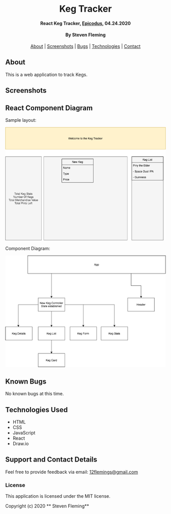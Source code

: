 <div align=center>

# Keg Tracker

#### React Keg Tracker, [Epicodus](https://www.epicodus.com/), 04.24.2020

#### By Steven Fleming

[About](#About) | [Screenshots](#Screenshots) | [Bugs](#Known-Bugs) | [Technologies](#Technologies-Used) | [Contact](#Support-and-Contact-Details)

<!-- ![GitHub](https://img.shields.io/github/license/ayohana/orca-watch?color=%23DE98B2&style=for-the-badge) ![GitHub last commit (branch)](https://img.shields.io/github/last-commit/ayohana/orca-watch/master?color=%23DE98B2&style=for-the-badge) ![GitHub language count](https://img.shields.io/github/languages/count/ayohana/orca-watch?color=%23DE98B2&style=for-the-badge) ![GitHub top language](https://img.shields.io/github/languages/top/ayohana/orca-watch?color=%23DE98B2&style=for-the-badge) -->

</div>

## About

This is a web application to track Kegs.

## Screenshots

## React Component Diagram

Sample layout:

<img style="width:600px" src="./public/modelDisplay.png">

Component Diagram:

<img style="width:600px" src="./public/componentTree.png">

## Known Bugs

No known bugs at this time.

## Technologies Used

- HTML
- CSS
- JavaScript
- React
- Draw.io

## Support and Contact Details

Feel free to provide feedback via email: 12flemings@gmail.com

### License

This application is licensed under the MIT license.

Copyright (c) 2020 ** Steven Fleming**

